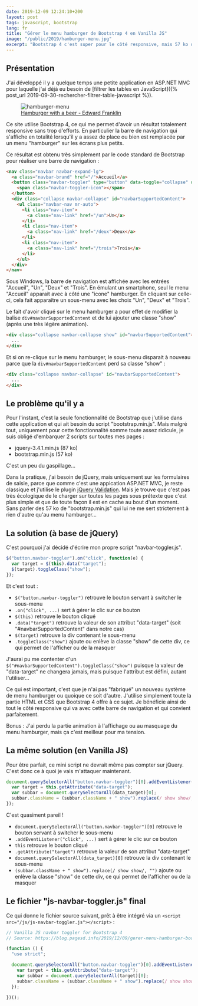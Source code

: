 ```yaml
---
date: 2019-12-09 12:24:10+200
layout: post
tags: javascript, bootstrap
lang: fr
title: "Gérer le menu hamburger de Bootstrap 4 en Vanilla JS"
image: "/public/2019/hamburger-menu.jpg"
excerpt: "Bootstrap 4 c'est super pour le côté responsive, mais 57 ko de JavaScript juste pour gérer le menu hamburger, c'est trop."
---
```


## Présentation

J'ai développé il y a quelque temps une petite application en ASP.NET MVC pour
laquelle j'ai déjà eu besoin de [filtrer les tables en JavaScript]({% post_url
2019-09-30-rechercher-filtrer-table-javascript %}).

<figure>
  <img src="{{ page.image }}" alt="hamburger-menu" />
  <figcaption>
    <a href="https://unsplash.com/photos/Nb_Q-M3Cdzg">Hamburger with a beer - Edward Franklin</a>
  </figcaption>
</figure>

Ce site utilise Bootstrap 4, ce qui me permet d'avoir un résultat totalement
responsive sans trop d'efforts. En particulier la barre de navigation qui
s'affiche en totalité lorsqu'il y a assez de place ou bien est remplacée par un
menu "hamburger" sur les écrans plus petits.

Ce résultat est obtenu très simplement par le code standard de Bootstrap pour
réaliser une barre de navigation :

```html
<nav class="navbar navbar-expand-lg">
  <a class="navbar-brand" href="/">Accueil</a>
  <button class="navbar-toggler" type="button" data-toggle="collapse" data-target="#navbarSupportedContent" aria-controls="navbarSupportedContent" aria-expanded="false" aria-label="Toggle navigation">
    <span class="navbar-toggler-icon"></span>
  </button>
  <div class="collapse navbar-collapse" id="navbarSupportedContent">
    <ul class="navbar-nav mr-auto">
      <li class="nav-item">
        <a class="nav-link" href="/un">Un</a>
      </li>
      <li class="nav-item">
        <a class="nav-link" href="/deux">Deux</a>
      </li>
      <li class="nav-item">
        <a class="nav-link" href="/trois">Trois</a>
      </li>
    </ul>
  </div>
</nav>
```

Sous Windows, la barre de navigation est affichée avec les entrées "Accueil",
"Un", "Deux" et "Trois". En émulant un smartphone, seul le menu "Accueil"
apparait avec à côté une "icone" hamburger. En cliquant sur celle-ci, cela fait
apparaître un sous-menu avec les choix "Un", "Deux" et "Trois".

Le fait d'avoir cliqué sur le menu hamburger a pour effet de modifier la balise
`div#navbarSupportedContent` et de lui ajouter une classe "show" (après une très
légère animation).

```html
<div class="collapse navbar-collapse show" id="navbarSupportedContent">
  ...
</div>
```

Et si on re-clique sur le menu hamburger, le sous-menu disparait à nouveau parce
que la `div#navbarSupportedContent` perd sa classe "show" :

```html
<div class="collapse navbar-collapse" id="navbarSupportedContent">
  ...
</div>
```


## Le problème qu'il y a

Pour l'instant, c'est la seule fonctionnalité de Bootstrap que j'utilise dans
cette application et qui ait besoin du script "bootstrap.min.js". Mais malgré
tout, uniquement pour cette fonctionnalité somme toute assez ridicule, je suis
obligé d'embarquer 2 scripts sur toutes mes pages :

* jquery-3.4.1.min.js (87 ko)
* bootstrap.min.js (57 ko)

C'est un peu du gaspillage...

Dans la pratique, j'ai besoin de jQuery, mais uniquement sur les formulaires de
saisie, parce que comme c'est une appication ASP.NET MVC, je reste classique et
j'utilise le plugin [jQuery Validation](https://jqueryvalidation.org/). Mais je
trouve que c'est pas très écologique de le charger sur toutes les pages sous
prétexte que c'est plus simple et que de toute façon il est en cache au bout
d'un moment. Sans parler des 57 ko de "bootstrap.min.js" qui lui ne me sert
strictement à rien d'autre qu'au menu hamburger...


## La solution (à base de jQuery)

C'est pourquoi j'ai décidé d'écrire mon propre script "navbar-toggler.js".

```javascript
$("button.navbar-toggler").on("click", function(e) {
  var target = $(this).data("target");
  $(target).toggleClass("show");
});
```

Et c'est tout :

* `$("button.navbar-toggler")` retrouve le bouton servant à switcher le sous-menu
* `.on("click", ...)` sert à gérer le clic sur ce bouton
* `$(this)` retrouve le bouton cliqué
* `.data("target")` retrouve la valeur de son attribut "data-target" (soit
"#navbarSupportedContent" dans notre cas)
* `$(target)` retrouve la div contenant le sous-menu
* `.toggleClass("show")` ajoute ou enlève la classe "show" de cette div, ce qui
permet de l'afficher ou de la masquer

J'aurai pu me contenter d'un `$("#navbarSupportedContent").toggleClass("show")`
puisque la valeur de "data-target" ne changera jamais, mais puisque l'attribut
est défini, autant l'utiliser...

Ce qui est important, c'est que je n'ai pas "fabriqué" un nouveau système de
menu hamburger ou quoique ce soit d'autre. J'utilise simplement toute la partie
HTML et CSS que Bootstrap 4 offre à ce sujet. Je bénéficie ainsi de tout le côté
responsive qui va avec cette barre de navigation et qui convient parfaitement.

Bonus : J'ai perdu la partie animation à l'affichage ou au masquage du menu
hamburger, mais ça c'est meilleur pour ma tension.


## La même solution (en Vanilla JS)

Pour être parfait, ce mini script ne devrait même pas compter sur jQuery. C'est
donc ce à quoi je vais m'attaquer maintenant.

```javascript
document.querySelectorAll("button.navbar-toggler")[0].addEventListener("click", function (event) {
  var target = this.getAttribute("data-target");
  var subbar = document.querySelectorAll(data_target)[0];
  subbar.className = (subbar.className + " show").replace(/ show show/, "");
});
```

C'est quasiment pareil !

* `document.querySelectorAll("button.navbar-toggler")[0]` retrouve le bouton
servant à switcher le sous-menu
* `.addEventListener("click", ...)` sert à gérer le clic sur ce bouton
* `this` retrouve le bouton cliqué
* `.getAttribute("target")` retrouve la valeur de son attribut "data-target"
* `document.querySelectorAll(data_target)[0]` retrouve la div contenant le sous-menu
* `(subbar.className + " show").replace(/ show show/, "")` ajoute ou enlève la
classe "show" de cette div, ce qui permet de l'afficher ou de la masquer


## Le fichier "js-navbar-toggler.js" final

Ce qui donne le fichier source suivant, prêt à être intégré via un `<script
src="/js/js-navbar-toggler.js"></script>` :

```javascript
// Vanilla JS navbar toggler for Bootstrap 4
// Source: https://blog.pagesd.info/2019/12/09/gerer-menu-hamburger-bootstrap-vanilla-js

(function () {
  "use strict";

  document.querySelectorAll("button.navbar-toggler")[0].addEventListener("click", function (event) {
    var target = this.getAttribute("data-target");
    var subbar = document.querySelectorAll(target)[0];
    subbar.className = (subbar.className + " show").replace(/ show show/, "");
  });

})();
```
